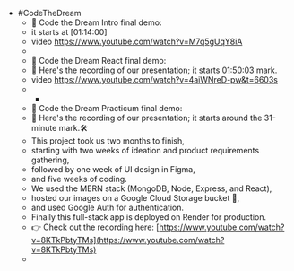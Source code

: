 - #CodeTheDream
	- 🔵 Code the Dream Intro final demo:
	- it starts at [01:14:00]
	- video https://www.youtube.com/watch?v=M7q5gUqY8iA
	-
	- 🔵 Code the Dream React final demo:
	- 🎥 Here's the recording of our presentation; it starts [01:50:03]([https://www.youtube.com/watch?v=4aiWNreD-pw&t=6603s) mark.
	- video https://www.youtube.com/watch?v=4aiWNreD-pw&t=6603s
	- +
	- 🔵 Code the Dream Practicum final demo:
	- 🎥 Here's the recording of our presentation; it starts around the 31-minute mark.🛠️
	- This project took us two months to finish,
	- starting with two weeks of ideation and product requirements gathering,
	- followed by one week of UI design in Figma,
	- and five weeks of coding.
	- We used the MERN stack (MongoDB, Node, Express, and React),
	- hosted our images on a Google Cloud Storage bucket 📂,
	- and used Google Auth for authentication.
	- Finally this full-stack app is deployed on Render for production.
	- 👉 Check out the recording here: [https://www.youtube.com/watch?v=8KTkPbtyTMs](https://www.youtube.com/watch?v=8KTkPbtyTMs)
	-